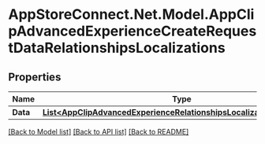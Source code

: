 # AppStoreConnect.Net.Model.AppClipAdvancedExperienceCreateRequestDataRelationshipsLocalizations

## Properties

Name | Type | Description | Notes
------------ | ------------- | ------------- | -------------
**Data** | [**List&lt;AppClipAdvancedExperienceRelationshipsLocalizationsDataInner&gt;**](AppClipAdvancedExperienceRelationshipsLocalizationsDataInner.md) |  | 

[[Back to Model list]](../README.md#documentation-for-models) [[Back to API list]](../README.md#documentation-for-api-endpoints) [[Back to README]](../README.md)

